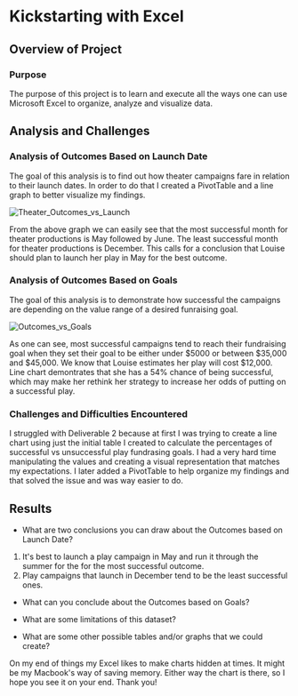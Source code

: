 # Kickstarting with Excel

## Overview of Project

### Purpose

The purpose of this project is to learn and execute all the ways one can use Microsoft Excel to organize, analyze and visualize data. 

## Analysis and Challenges

### Analysis of Outcomes Based on Launch Date

The goal of this analysis is to find out how theater campaigns fare in relation to their launch dates. In order to do that I created a PivotTable and a line graph to better visualize my findings.

![Theater_Outcomes_vs_Launch](https://user-images.githubusercontent.com/93845867/146488573-9f5b10df-60ad-41c2-b674-6abd15548b56.png)

From the above graph we can easily see that the most successful month for theater productions is May followed by June. The least successful month for theater productions is December. This calls for a conclusion that Louise should plan to launch her play in May for the best outcome. 

### Analysis of Outcomes Based on Goals

The goal of this analysis is to demonstrate how successful the campaigns are depending on the value range of a desired funraising goal.

![Outcomes_vs_Goals](https://user-images.githubusercontent.com/93845867/146490059-182209ac-978d-4650-96b1-8d9a69545add.png)

As one can see, most successful campaigns tend to reach their fundraising goal when they set their goal to be either under $5000 or between $35,000 and $45,000. We know that Louise estimates her play will cost $12,000. Line chart demontrates that she has a 54% chance of being successful, which may make her rethink her strategy to increase her odds of putting on a successful play. 

### Challenges and Difficulties Encountered

I struggled with Deliverable 2 because at first I was trying to create a line chart using just the initial table I created to calculate the percentages of successful vs unsuccessful play fundrasing goals. I had a very hard time manipulating the values and creating a visual representation that matches my expectations. I later added a PivotTable to help organize my findings and that solved the issue and was way easier to do.   

## Results

- What are two conclusions you can draw about the Outcomes based on Launch Date?
1. It's best to launch a play campaign in May and run it through the summer for the for the most successful outcome. 
2. Play campaigns that launch in December tend to be the least successful ones. 

- What can you conclude about the Outcomes based on Goals?

- What are some limitations of this dataset?

- What are some other possible tables and/or graphs that we could create?



On my end of things my Excel likes to make charts hidden at times. It might be my Macbook's way of saving memory. Either way the chart is there, so I hope you see it on your end. Thank you!
